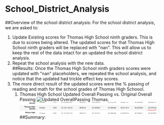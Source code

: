 # School_District_Analysis
##Overview of the school district analysis:
For the school district analysis, we are asked to: 
1. Update Existing scores for Thomas High School ninth graders. This is due to 
scores being altered.  The updated scores for that Thomas High School ninth graders will be replaced with "nan". 
This will allow us to keep the rest of the data intact for an updated the school district analysis. 
2. Repeat the school analysis with the new data.  
##Results:
Once the Thomas High School ninth graders scores were updated with "nan" placeholders, we repeated the school analysis, and notice that the updated had trickle effect key scores. 
1. The more direct result of the updated scores were the % passing of reading and math for the school grades of Thomas High Schoool. 
    1. Thomas High School Updated Overall Passing vs. Original Overall Passing 
    ![Updated OverallPassing Thomas](https://github.com/rick2stack/School_District_Analysis/blob/main/resources/Updated%20Overall%20Passing%20Thomas).
     ![Original OverallPassing Thomas](https://github.com/rick2stack/School_District_Analysis/blob/main/resources/Original%20Overall%20Passing%20Thomas.PNG)
##Summary: 